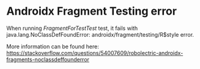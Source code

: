 # Androidx Fragment Testing error
When running *FragmentForTestTest* test, it fails with java.lang.NoClassDefFoundError: androidx/fragment/testing/R$style error.

More information can be found here: https://stackoverflow.com/questions/54007609/robolectric-androidx-fragments-noclassdeffounderror